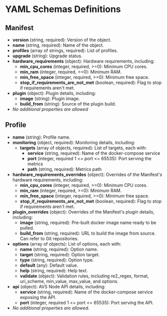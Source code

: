 # YAML Schemas Definitions

## Manifest

- **version** (string, required): Version of the object.
- **name** (string, required): Name of the object.
- **profiles** (array of strings, required): List of profiles.
- **upgrade** (string): Upgrade status.
- **hardware_requirements** (object): Hardware requirements, including:
  - **min_cpu_cores** (integer, required, >=0): Minimum CPU cores.
  - **min_ram** (integer, required, >=0): Minimum RAM.
  - **min_free_space** (integer, required, >=0): Minimum free space.
  - **stop_if_requirements_are_not_met** (boolean, required): Flag to stop if requirements aren't met.
- **plugin** (object): Plugin details, including:
  - **image** (string): Plugin image.
  - **build_from** (string): Source of the plugin build.
- _No additional properties are allowed_

## Profile

- **name** (string): Profile name.
- **monitoring** (object, required): Monitoring details, including:
  - **targets** (array of objects, required): List of targets, each with:
    - **service** (string, required): Name of the docker-compose service
    - **port** (integer, required 1 <= port <= 65535): Port serving the metrics
    - **path** (string, required): Metrics path
- **hardware_requirements_overrides** (object): Overrides of the Manifest's hardware requirements, including:
  - **min_cpu_cores** (integer, required, >=0): Minimum CPU cores.
  - **min_ram** (integer, required, >=0): Minimum RAM.
  - **min_free_space** (integer, required, >=0): Minimum free space.
  - **stop_if_requirements_are_not_met** (boolean, required): Flag to stop if requirements aren't met.
- **plugin_overrides** (object): Overrides of the Manifest's plugin details, including:
  - **image** (string, required): Pre-built docker image name ready to be pulled.
  - **build_from** (string, required): URL to build the image from source. Can refer to Git repositories.
- **options** (array of objects): List of options, each with:
  - **name** (string, required): Option name.
  - **target** (string, required): Option target.
  - **type** (string, required): Option type.
  - **default** (any): Default value.
  - **help** (string, required): Help text.
  - **validate** (object): Validation rules, including re2_regex, format, uri_scheme, min_value, max_value, and options.
- **api** (object): AVS Node API details, including:
  - **service** (string, required): Name of the docker-compose service exposing the API.
  - **port** (integer, required 1 <= port <= 65535): Port serving the API.
- _No additional properties are allowed._
